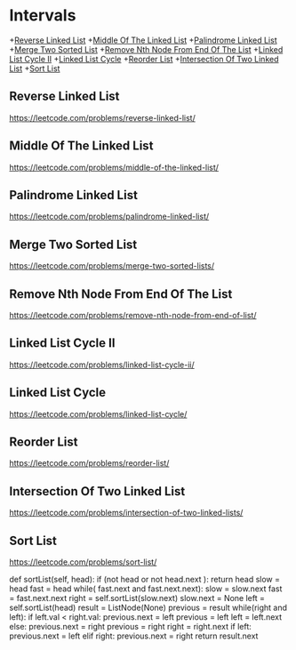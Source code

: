# Intervals

+[Reverse Linked List](#reverse-linked-list)
+[Middle Of The Linked List](#middle-of-the-linked-list)
+[Palindrome Linked List](#palindrome-linked-list)
+[Merge Two Sorted List](#merge-two-sorted-list)
+[Remove Nth Node From End Of The List](#remove-nth-node-from-end-of-the-list)
+[Linked List Cycle II](#linked-list-cycle-ii)
+[Linked List Cycle](#linked-list-cycle)
+[Reorder List](#reorder-list)
+[Intersection Of Two Linked List](#intersection-of-two-linked-list)
+[Sort List](#sort-list)

## Reverse Linked List

https://leetcode.com/problems/reverse-linked-list/

## Middle Of The Linked List

https://leetcode.com/problems/middle-of-the-linked-list/

## Palindrome Linked List

https://leetcode.com/problems/palindrome-linked-list/

## Merge Two Sorted List

https://leetcode.com/problems/merge-two-sorted-lists/

## Remove Nth Node From End Of The List

https://leetcode.com/problems/remove-nth-node-from-end-of-list/

## Linked List Cycle II

https://leetcode.com/problems/linked-list-cycle-ii/

## Linked List Cycle 

https://leetcode.com/problems/linked-list-cycle/

## Reorder List

https://leetcode.com/problems/reorder-list/

## Intersection Of Two Linked List

https://leetcode.com/problems/intersection-of-two-linked-lists/

## Sort List

https://leetcode.com/problems/sort-list/

   def sortList(self, head):
        if (not head or not head.next ):
            return head
        slow = head
        fast = head
        while( fast.next and fast.next.next):
            slow = slow.next
            fast = fast.next.next
        right = self.sortList(slow.next)
        slow.next = None
        left = self.sortList(head)
        result = ListNode(None)
        previous = result
        while(right and left):
            if left.val < right.val:
                previous.next = left
                previous = left
                left = left.next
            else:
                previous.next = right
                previous = right
                right = right.next
        if left:
            previous.next = left
        elif right:
            previous.next = right
        return result.next

